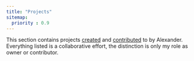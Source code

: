 ```yaml
---
title: "Projects"
sitemap:
  priority : 0.9
---
```

<p>This section contains projects <a href="/projects/creations">created</a> and <a href="/projects/contributions">contributed</a> to by Alexander.  Everything listed is a collaborative effort, the distinction is only my role as owner or contributor.</p>
